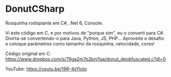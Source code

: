 # DonutCSharp

Rosquinha rodopiante em C#, .Net 6, Console.

Vi este código em C, e por motivos de "porque sim", eu o converti para C#. Divirta-se convertendo-o para Java, Python, JS, PHP... Aproveite o desafio e coloque parâmetros como tamanho da rosquinha, velocidade, cores!

Código original em C: https://www.dropbox.com/s/79ga2m7p2bnj1ga/donut_deobfuscated.c?dl=0

YouTube: https://youtu.be/19R-4sYIolo

